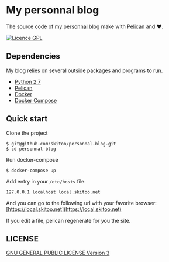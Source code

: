 # My personnal blog

The source code of [my personnal blog](http://www.skitoo.net) make with [Pelican](http://blog.getpelican.com/) and :heart:.

[![Licence GPL](http://img.shields.io/badge/license-GPL-yellow.svg)](http://www.gnu.org/licenses/quick-guide-gplv3.fr.html)

## Dependencies

My blog relies on several outside packages and programs to run.

* [Python 2.7](https://python.org)
* [Pelican](http://blog.getpelican.com/)
* [Docker](https://docker.com)
* [Docker Compose](https://docs.docker.com/compose/overview/)

## Quick start

Clone the project

```
$ git@github.com:skitoo/personnal-blog.git
$ cd personnal-blog
```

Run docker-compose

```
$ docker-compose up
```

Add entry in your `/etc/hosts` file:

```
127.0.0.1 localhost local.skitoo.net
```

And you can go to the following url with your favorite browser: [https://local.skitoo.net](https://local.skitoo.net)

If you edit a file, pelican regenerate for you the site.

## LICENSE

[GNU GENERAL PUBLIC LICENSE Version 3](http://www.gnu.org/licenses/gpl-3.0.txt)

